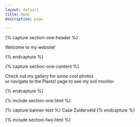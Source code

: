 ```yaml
---
layout: default
title: Home
description: page
 
---
```


{% capture section-one-header %}
<p>Welcome to my website!</p>
{% endcapture %}

{% capture section-one-content %}
<p>Check out my gallery for some cool photos <br>or navigate to the Plants! page to see my soil monitor</p>
{% endcapture %}

{% include section-one.html %}

{% capture banner-text %}
Case Zuiderveld
{% endcapture %}

{% include section-two.html %}
